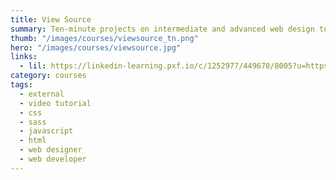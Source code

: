 ```yaml
---
title: View Source
summary: Ten-minute projects on intermediate and advanced web design topics, covering technologies such as HTML, PHP, jQuery, and CSS, as well as content management solutions like WordPress and integration with Twitter, YouTube, and more.
thumb: "/images/courses/viewsource_tn.png"
hero: "/images/courses/viewsource.jpg"
links:
  - lil: https://linkedin-learning.pxf.io/c/1252977/449670/8005?u=https%3A%2F%2Fwww.linkedin.com%2Flearning%2Fview-source
category: courses
tags:
  - external
  - video tutorial
  - css
  - sass
  - javascript
  - html
  - web designer
  - web developer
---
```

